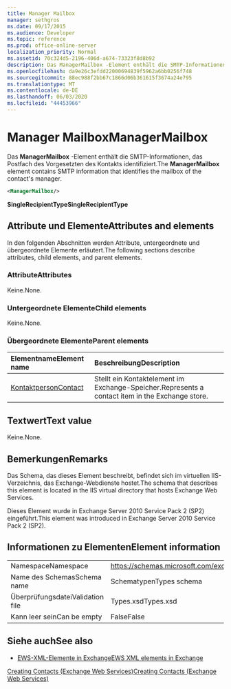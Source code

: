 ```yaml
---
title: Manager Mailbox
manager: sethgros
ms.date: 09/17/2015
ms.audience: Developer
ms.topic: reference
ms.prod: office-online-server
localization_priority: Normal
ms.assetid: 70c324d5-2196-406d-a674-73323f8d8b92
description: Das ManagerMailbox -Element enthält die SMTP-Informationen, das Postfach des Vorgesetzten des Kontakts identifiziert.
ms.openlocfilehash: da9e26c3efdd22000694839f5962a6bb0256f748
ms.sourcegitcommit: 88ec988f2bb67c1866d06b361615f3674a24e795
ms.translationtype: MT
ms.contentlocale: de-DE
ms.lasthandoff: 06/03/2020
ms.locfileid: "44453966"
---
```

# <a name="managermailbox"></a><span data-ttu-id="9c23f-103">Manager Mailbox</span><span class="sxs-lookup"><span data-stu-id="9c23f-103">ManagerMailbox</span></span>

<span data-ttu-id="9c23f-104">Das **ManagerMailbox** -Element enthält die SMTP-Informationen, das Postfach des Vorgesetzten des Kontakts identifiziert.</span><span class="sxs-lookup"><span data-stu-id="9c23f-104">The **ManagerMailbox** element contains SMTP information that identifies the mailbox of the contact's manager.</span></span> 
  
```XML
<ManagerMailbox/>
```

 <span data-ttu-id="9c23f-105">**SingleRecipientType**</span><span class="sxs-lookup"><span data-stu-id="9c23f-105">**SingleRecipientType**</span></span>
## <a name="attributes-and-elements"></a><span data-ttu-id="9c23f-106">Attribute und Elemente</span><span class="sxs-lookup"><span data-stu-id="9c23f-106">Attributes and elements</span></span>

<span data-ttu-id="9c23f-107">In den folgenden Abschnitten werden Attribute, untergeordnete und übergeordnete Elemente erläutert.</span><span class="sxs-lookup"><span data-stu-id="9c23f-107">The following sections describe attributes, child elements, and parent elements.</span></span>
  
### <a name="attributes"></a><span data-ttu-id="9c23f-108">Attribute</span><span class="sxs-lookup"><span data-stu-id="9c23f-108">Attributes</span></span>

<span data-ttu-id="9c23f-109">Keine.</span><span class="sxs-lookup"><span data-stu-id="9c23f-109">None.</span></span>
  
### <a name="child-elements"></a><span data-ttu-id="9c23f-110">Untergeordnete Elemente</span><span class="sxs-lookup"><span data-stu-id="9c23f-110">Child elements</span></span>

<span data-ttu-id="9c23f-111">Keine.</span><span class="sxs-lookup"><span data-stu-id="9c23f-111">None.</span></span>
  
### <a name="parent-elements"></a><span data-ttu-id="9c23f-112">Übergeordnete Elemente</span><span class="sxs-lookup"><span data-stu-id="9c23f-112">Parent elements</span></span>

|<span data-ttu-id="9c23f-113">**Elementname**</span><span class="sxs-lookup"><span data-stu-id="9c23f-113">**Element name**</span></span>|<span data-ttu-id="9c23f-114">**Beschreibung**</span><span class="sxs-lookup"><span data-stu-id="9c23f-114">**Description**</span></span>|
|:-----|:-----|
|[<span data-ttu-id="9c23f-115">Kontaktperson</span><span class="sxs-lookup"><span data-stu-id="9c23f-115">Contact</span></span>](contact.md) <br/> |<span data-ttu-id="9c23f-116">Stellt ein Kontaktelement im Exchange-Speicher.</span><span class="sxs-lookup"><span data-stu-id="9c23f-116">Represents a contact item in the Exchange store.</span></span>  <br/> |
   
## <a name="text-value"></a><span data-ttu-id="9c23f-117">Textwert</span><span class="sxs-lookup"><span data-stu-id="9c23f-117">Text value</span></span>

<span data-ttu-id="9c23f-118">Keine.</span><span class="sxs-lookup"><span data-stu-id="9c23f-118">None.</span></span>
  
## <a name="remarks"></a><span data-ttu-id="9c23f-119">Bemerkungen</span><span class="sxs-lookup"><span data-stu-id="9c23f-119">Remarks</span></span>

<span data-ttu-id="9c23f-120">Das Schema, das dieses Element beschreibt, befindet sich im virtuellen IIS-Verzeichnis, das Exchange-Webdienste hostet.</span><span class="sxs-lookup"><span data-stu-id="9c23f-120">The schema that describes this element is located in the IIS virtual directory that hosts Exchange Web Services.</span></span>
  
<span data-ttu-id="9c23f-121">Dieses Element wurde in Exchange Server 2010 Service Pack 2 (SP2) eingeführt.</span><span class="sxs-lookup"><span data-stu-id="9c23f-121">This element was introduced in Exchange Server 2010 Service Pack 2 (SP2).</span></span>
  
## <a name="element-information"></a><span data-ttu-id="9c23f-122">Informationen zu Elementen</span><span class="sxs-lookup"><span data-stu-id="9c23f-122">Element information</span></span>

|||
|:-----|:-----|
|<span data-ttu-id="9c23f-123">Namespace</span><span class="sxs-lookup"><span data-stu-id="9c23f-123">Namespace</span></span>  <br/> |https://schemas.microsoft.com/exchange/services/2006/types  <br/> |
|<span data-ttu-id="9c23f-124">Name des Schemas</span><span class="sxs-lookup"><span data-stu-id="9c23f-124">Schema name</span></span>  <br/> |<span data-ttu-id="9c23f-125">Schematypen</span><span class="sxs-lookup"><span data-stu-id="9c23f-125">Types schema</span></span>  <br/> |
|<span data-ttu-id="9c23f-126">Überprüfungsdatei</span><span class="sxs-lookup"><span data-stu-id="9c23f-126">Validation file</span></span>  <br/> |<span data-ttu-id="9c23f-127">Types.xsd</span><span class="sxs-lookup"><span data-stu-id="9c23f-127">Types.xsd</span></span>  <br/> |
|<span data-ttu-id="9c23f-128">Kann leer sein</span><span class="sxs-lookup"><span data-stu-id="9c23f-128">Can be empty</span></span>  <br/> |<span data-ttu-id="9c23f-129">False</span><span class="sxs-lookup"><span data-stu-id="9c23f-129">False</span></span>  <br/> |
   
## <a name="see-also"></a><span data-ttu-id="9c23f-130">Siehe auch</span><span class="sxs-lookup"><span data-stu-id="9c23f-130">See also</span></span>



- [<span data-ttu-id="9c23f-131">EWS-XML-Elemente in Exchange</span><span class="sxs-lookup"><span data-stu-id="9c23f-131">EWS XML elements in Exchange</span></span>](ews-xml-elements-in-exchange.md)


[<span data-ttu-id="9c23f-132">Creating Contacts (Exchange Web Services)</span><span class="sxs-lookup"><span data-stu-id="9c23f-132">Creating Contacts (Exchange Web Services)</span></span>](https://msdn.microsoft.com/library/4845917e-70d1-481c-bbd7-011ec6571789%28Office.15%29.aspx)

